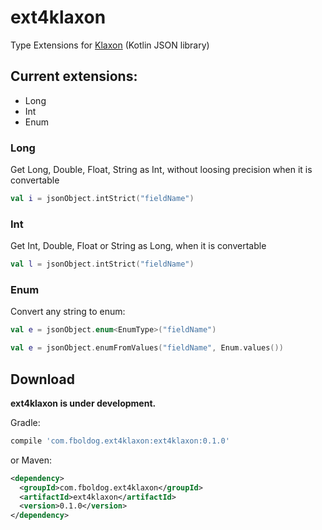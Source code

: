 # ext4klaxon
Type Extensions for [Klaxon](https://github.com/cbeust/klaxon) (Kotlin JSON library)

## Current extensions:
* Long
* Int
* Enum

### Long
Get Long, Double, Float, String as Int, without loosing precision when it is convertable
```kotlin
val i = jsonObject.intStrict("fieldName")
```

### Int
Get Int, Double, Float or String as Long, when it is convertable
```kotlin
val l = jsonObject.intStrict("fieldName")
```

### Enum
Convert any string to enum:
```kotlin
val e = jsonObject.enum<EnumType>("fieldName")
```

```kotlin
val e = jsonObject.enumFromValues("fieldName", Enum.values())
```

## Download

**ext4klaxon is under development.**

Gradle:
```groovy
compile 'com.fboldog.ext4klaxon:ext4klaxon:0.1.0'
```

or Maven:
```xml
<dependency>
  <groupId>com.fboldog.ext4klaxon</groupId>
  <artifactId>ext4klaxon</artifactId>
  <version>0.1.0</version>
</dependency>
```
